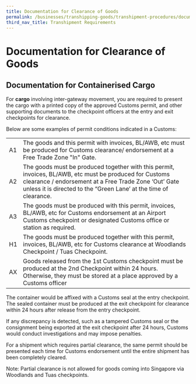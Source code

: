 ```yaml
---
title: Documentation for Clearance of Goods
permalink: /businesses/transhipping-goods/transhipment-procedures/documentation-for-clearance-of-goods/
third_nav_title: Transhipment Requirements
---
```

# Documentation for Clearance of Goods

## Documentation for Containerised Cargo

For **cargo**  involving inter-gateway movement, you are required to present the cargo with a printed copy of the approved Customs permit, and other supporting documents to the checkpoint officers at the entry and exit checkpoints for clearance.

Below are some examples of permit conditions indicated in a Customs:

|  |  |
|--|--|
| A1 | The goods and this permit with invoices, BL/AWB, etc must be produced for Customs clearance/ endorsement at a Free Trade Zone "In" Gate. |
| A2 | The goods must be produced together with this permit, invoices, BL/AWB, etc must be produced for Customs clearance / endorsement at a Free Trade Zone ‘Out’ Gate unless it is directed to the “Green Lane’ at the time of clearance. |
| A3 | The goods must be produced with this permit, invoices, BL/AWB, etc for Customs endorsement at an Airport Customs checkpoint or designated Customs office or station as required. |
| H1 | The goods must be produced together with this permit, invoices, BL/AWB, etc for Customs clearance at Woodlands Checkpoint / Tuas Checkpoint. |
| AX | Goods released from the 1st Customs checkpoint must be produced at the 2nd Checkpoint within 24 hours. Otherwise, they must be stored at a place approved by a Customs officer|

The container would be affixed with a Customs seal at the entry checkpoint. The sealed container must be produced at the exit checkpoint for clearance within 24 hours after release from the entry checkpoint.

If any discrepancy is detected, such as a tampered Customs seal or the consignment being exported at the exit checkpoint after 24 hours, Customs would conduct investigations and may impose penalties.

For a shipment which requires partial clearance, the same permit should be presented each time for Customs endorsement until the entire shipment has been completely cleared.

Note: Partial clearance is not allowed for goods coming into Singapore via Woodlands and Tuas checkpoints.